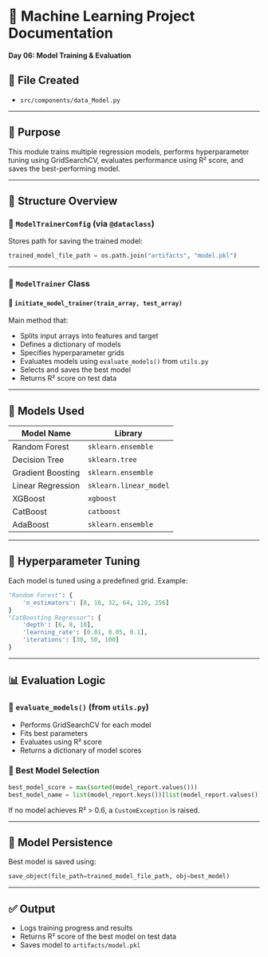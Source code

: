 # 🧠 Machine Learning Project Documentation  
**Day 06: Model Training & Evaluation**

## 📂 File Created
- `src/components/data_Model.py`

---

## 🎯 Purpose
This module trains multiple regression models, performs hyperparameter tuning using GridSearchCV, evaluates performance using R² score, and saves the best-performing model.

---

## 🧱 Structure Overview

### 🔹 `ModelTrainerConfig` (via `@dataclass`)
Stores path for saving the trained model:
```python
trained_model_file_path = os.path.join("artifacts", "model.pkl")
```

---

### 🔹 `ModelTrainer` Class

#### 🔸 `initiate_model_trainer(train_array, test_array)`
Main method that:
- Splits input arrays into features and target
- Defines a dictionary of models
- Specifies hyperparameter grids
- Evaluates models using `evaluate_models()` from `utils.py`
- Selects and saves the best model
- Returns R² score on test data

---

## 🤖 Models Used
| Model Name               | Library           |
|--------------------------|-------------------|
| Random Forest            | `sklearn.ensemble`  
| Decision Tree            | `sklearn.tree`  
| Gradient Boosting        | `sklearn.ensemble`  
| Linear Regression        | `sklearn.linear_model`  
| XGBoost                  | `xgboost`  
| CatBoost                 | `catboost`  
| AdaBoost                 | `sklearn.ensemble`  

---

## 🔧 Hyperparameter Tuning
Each model is tuned using a predefined grid. Example:

```python
"Random Forest": {
    'n_estimators': [8, 16, 32, 64, 128, 256]
}
"CatBoosting Regressor": {
    'depth': [6, 8, 10],
    'learning_rate': [0.01, 0.05, 0.1],
    'iterations': [30, 50, 100]
}
```

---

## 📊 Evaluation Logic

### 🔹 `evaluate_models()` (from `utils.py`)
- Performs GridSearchCV for each model  
- Fits best parameters  
- Evaluates using R² score  
- Returns a dictionary of model scores

### 🔹 Best Model Selection
```python
best_model_score = max(sorted(model_report.values()))
best_model_name = list(model_report.keys())[list(model_report.values()).index(best_model_score)]
```

If no model achieves R² > 0.6, a `CustomException` is raised.

---

## 💾 Model Persistence
Best model is saved using:
```python
save_object(file_path=trained_model_file_path, obj=best_model)
```

---

## ✅ Output
- Logs training progress and results  
- Returns R² score of the best model on test data  
- Saves model to `artifacts/model.pkl`

